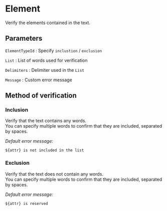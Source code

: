 # Element

Verify the elements contained in the text.

## Parameters

`ElementTypeId`
: Specify `inclustion` / `exclusion`

`List`
:   List of words used for verification

`Delimiters`
:   Delimiter used in the `List`

`Message`
:   Custom error message

## Method of verification

### Inclusion

Verify that the text contains any words.  
You can specify multiple words to confirm that they are included, separated by spaces.

_Default error message:_

    ${attr} is not included in the list

### Exclusion

Verify that the text does not contain any words.  
You can specify multiple words to confirm that they are included, separated by spaces.

_Default error message:_

    ${attr} is reserved